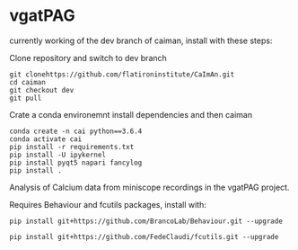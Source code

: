 # vgatPAG

currently working of the dev branch of caiman, install with these steps:

Clone repository and switch to dev branch

```
git clonehttps://github.com/flatironinstitute/CaImAn.git
cd caiman
git checkout dev
git pull
```

Crate a conda environemnt install dependencies and then caiman
```
conda create -n cai python==3.6.4
conda activate cai
pip install -r requirements.txt
pip install -U ipykernel
pip install pyqt5 napari fancylog
pip install .
```



Analysis of Calcium data from miniscope recordings in the vgatPAG project. 


Requires Behaviour and fcutils packages, install with:

```
pip install git+https://github.com/BrancoLab/Behaviour.git --upgrade
```

```
pip install git+https://github.com/FedeClaudi/fcutils.git --upgrade
```